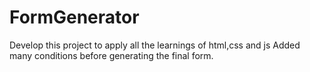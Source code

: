 # FormGenerator

Develop this project to apply all the learnings of html,css and js 
Added many conditions before generating the final form.
